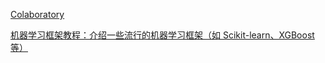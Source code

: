 [Colaboratory](https://colab.research.google.com/notebooks/welcome.ipynb?hl=zh-cn)

[机器学习框架教程：介绍一些流行的机器学习框架（如 Scikit-learn、XGBoost 等）](https://juejin.cn/post/7228943332852580413?searchId=202408191414501BE82FE64A1B711CEA3E#heading-4)
